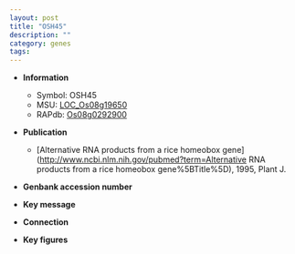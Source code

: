 ```yaml
---
layout: post
title: "OSH45"
description: ""
category: genes
tags: 
---
```


* **Information**  
    + Symbol: OSH45  
    + MSU: [LOC_Os08g19650](http://rice.plantbiology.msu.edu/cgi-bin/ORF_infopage.cgi?orf=LOC_Os08g19650)  
    + RAPdb: [Os08g0292900](http://rapdb.dna.affrc.go.jp/viewer/gbrowse_details/irgsp1?name=Os08g0292900)  

* **Publication**  
    + [Alternative RNA products from a rice homeobox gene](http://www.ncbi.nlm.nih.gov/pubmed?term=Alternative RNA products from a rice homeobox gene%5BTitle%5D), 1995, Plant J.

* **Genbank accession number**  

* **Key message**  

* **Connection**  

* **Key figures**  


